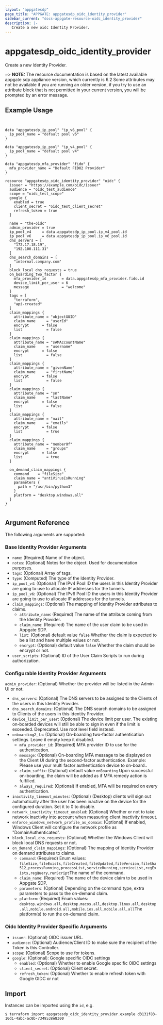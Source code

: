 ```yaml
---
layout: "appgatesdp"
page_title: "APPGATE: appgatesdp_oidc_identity_provider"
sidebar_current: "docs-appgate-resource-oidc_identity_provider"
description: |-
   Create a new oidc Identity Provider.
---
```


# appgatesdp_oidc_identity_provider

Create a new Identity Provider.

~> **NOTE:**  The resource documentation is based on the latest available appgate sdp appliance version, which currently is 6.2
Some attributes may not be available if you are running an older version, if you try to use an attribute block that is not permitted in your current version, you will be prompted by an error message.


## Example Usage

```hcl


data "appgatesdp_ip_pool" "ip_v6_pool" {
  ip_pool_name = "default pool v6"
}

data "appgatesdp_ip_pool" "ip_v4_pool" {
  ip_pool_name = "default pool v4"
}

data "appgatesdp_mfa_provider" "fido" {
  mfa_provider_name = "Default FIDO2 Provider"
}

resource "appgatesdp_oidc_identity_provider" "oidc" {
  issuer = "https://example.com/oidc/issuer"
  audience = "oidc_test_audience"
  scope = "oidc_test_scope"
  google { 
    enabled = true
    client_secret = "oidc_test_client_secret"
    refresh_token = true
  }

  name = "the-oidc"
  admin_provider = true
  ip_pool_v4     = data.appgatesdp_ip_pool.ip_v4_pool.id
  ip_pool_v6     = data.appgatesdp_ip_pool.ip_v6_pool.id
  dns_servers = [
    "172.17.18.19",
    "192.100.111.31"
  ]
  dns_search_domains = [
    "internal.company.com"
  ]
  block_local_dns_requests = true
  on_boarding_two_factor {
    mfa_provider_id       = data.appgatesdp_mfa_provider.fido.id
    device_limit_per_user = 6
    message               = "welcome"
  }
  tags = [
    "terraform",
    "api-created"
  ]
  claim_mappings {
    attribute_name = "objectGUID"
    claim_name     = "userId"
    encrypt      = false
    list           = false
  }
  claim_mappings {
    attribute_name = "sAMAccountName"
    claim_name     = "username"
    encrypt      = false
    list           = false
  }
  claim_mappings {
    attribute_name = "givenName"
    claim_name     = "firstName"
    encrypt      = false
    list           = false
  }
  claim_mappings {
    attribute_name = "sn"
    claim_name     = "lastName"
    encrypt      = false
    list           = false
  }
  claim_mappings {
    attribute_name = "mail"
    claim_name     = "emails"
    encrypt      = false
    list           = true
  }
  claim_mappings {
    attribute_name = "memberOf"
    claim_name     = "groups"
    encrypt      = false
    list           = true
  }

  on_demand_claim_mappings {
    command    = "fileSize"
    claim_name = "antiVirusIsRunning"
    parameters {
      path = "/usr/bin/python3"
    }
    platform = "desktop.windows.all"
  }
}


```

## Argument Reference
The following arguments are supported:
### Base Identity Provider Arguments
* `name`: (Required) Name of the object.
* `notes`: (Optional) Notes for the object. Used for documentation purposes.
* `tags`: (Optional) Array of tags.
* `type`: (Computed) The type of the Identity Provider.
* `ip_pool_v4`: (Optional) The IPv4 Pool ID the users in this Identity Provider are going to use to allocate IP addresses for the tunnels.
* `ip_pool_v6`: (Optional) The IPv6 Pool ID the users in this Identity Provider are going to use to allocate IP addresses for the tunnels.
* `claim_mappings`: (Optional) The mapping of Identity Provider attributes to claims.
  * `attribute_name`: (Required) The name of the attribute coming from the Identity Provider.
  * `claim_name`: (Required) The name of the user claim to be used in Appgate SDP.
  * `list`:  (Optional)  default value `false` Whether the claim is expected to be a list and have multiple values or not.
  * `encrypt`:  (Optional)  default value `false` Whether the claim should be encrypt or not.
* `user_scripts`: (Optional) ID of the User Claim Scripts to run during authorization.

### Configurable Identity Provider Arguments
`admin_provider`: (Optional) Whether the provider will be listed in the Admin UI or not.

* `dns_servers`: (Optional) The DNS servers to be assigned to the Clients of the users in this Identity Provider.
* `dns_search_domains`: (Optional) The DNS search domains to be assigned to Clients of the users in this Identity Provider.
* `device_limit_per_user`:  (Optional) The device limit per user. The existing on-boarded devices will still be able to sign in even if the limit is exceeded. Deprecated. Use root level field instead.
* `onboarding2_fa`: (Optional) On-boarding two-factor authentication settings. Leave it empty keep it disabled.
  * `mfa_provider_id`: (Required) MFA provider ID to use for the authentication.
  * `message`:  (Optional) On-boarding MFA message to be displayed on the Client UI during the second-factor authentication. Example: Please use your multi factor authentication device to on-board..
  * `claim_suffix`:  (Optional)  default value `onBoarding` Upon successful on-boarding, the claim will be added as if MFA remedy action is fulfilled.
  * `always_required`:  (Optional) If enabled, MFA will be required on every authentication.
* `inactivity_timeout_minutes`: (Optional) (Desktop) clients will sign out automatically after the user has been inactive on the device for the configured duration. Set it to 0 to disable.
* `network_inactivity_timeout_enabled`: (Optional) Whether or not to take network inactivity into account when measuring client inactivity timeout.
* `enforce_windows_network_profile_as_domain`: (Optional) If enabled, Windows Client will configure the network profile as "DomainAuthenticated".
* `block_local_dns_requests`: (Optional) Whether the Windows Client will block local DNS requests or not.
* `on_demand_claim_mappings`: (Optional) The mapping of Identity Provider on demand attributes to claims.
  * `command`: (Required)  Enum values: `fileSize,fileExists,fileCreated,fileUpdated,fileVersion,fileSha512,processRunning,processList,serviceRunning,serviceList,regExists,regQuery,runScript`The name of the command.
  * `claim_name`: (Required) The name of the device claim to be used in Appgate SDP.
  * `parameters`:  (Optional) Depending on the command type, extra parameters to pass to the on-demand claim.
  * `platform`: (Required)  Enum values: `desktop.windows.all,desktop.macos.all,desktop.linux.all,desktop.all,mobile.android.all,mobile.ios.all,mobile.all,all`The platform(s) to run the on-demand claim.

### Oidc Identity Provider Specific Arguments
* `issuer`: (Optional) OIDC issuer URL.
* `audience`: (Optional) Audience/Client ID to make sure the recipient of the Token is this Controller.
* `scope`: (Optional) Scope to use for tokens.
* `google`: (Optional): Google specific OIDC settings
  * `enabled`: (Optional) Whether to enable Google specific OIDC settings
  * `client_secret`: (Optional) Client secret.
  * `refresh_token`: (Optional) Whether to enable refresh token with Google OIDC or not

## Import
Instances can be imported using the `id`, e.g.

```
$ terraform import appgatesdp_oidc_identity_provider.example d3131f83-10d1-4abc-ac0b-7349538e8300
```
